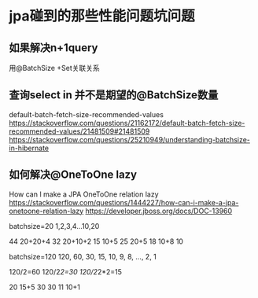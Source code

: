 # jpa碰到的那些性能问题坑问题

## 如果解决n+1query
用@BatchSize +Set关联关系

## 查询select in 并不是期望的@BatchSize数量
default-batch-fetch-size-recommended-values
https://stackoverflow.com/questions/21162172/default-batch-fetch-size-recommended-values/21481509#21481509
https://stackoverflow.com/questions/25210949/understanding-batchsize-in-hibernate

## 如何解决@OneToOne lazy 
How can I make a JPA OneToOne relation lazy
https://stackoverflow.com/questions/1444227/how-can-i-make-a-jpa-onetoone-relation-lazy
https://developer.jboss.org/docs/DOC-13960


batchsize=20
1,2,3,4...10,20

44 20+20+4
32 20+10+2
15 10+5
25 20+5
18 10+8
10 


batchsize=120
120, 60, 30, 15, 10, 9, 8, ..., 2, 1

120/2=60
120/2*2=30
120/2*2*2=15

20 15+5
30 30
11 10+1


